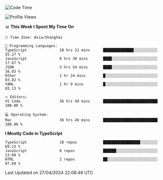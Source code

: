 <!--START_SECTION:waka-->
![Code Time](http://img.shields.io/badge/Code%20Time-6%2C025%20hrs%2016%20mins-blue)

![Profile Views](http://img.shields.io/badge/Profile%20Views-0-blue)

📊 **This Week I Spent My Time On** 

```text
🕑︎ Time Zone: Asia/Shanghai

💬 Programming Languages: 
TypeScript               20 hrs 21 mins      ██████████████░░░░░░░░░░░   55.27 % 
JavaScript               6 hrs 30 mins       ████░░░░░░░░░░░░░░░░░░░░░   17.67 % 
JSON                     5 hrs 54 mins       ████░░░░░░░░░░░░░░░░░░░░░   16.03 % 
Other                    1 hr 24 mins        █░░░░░░░░░░░░░░░░░░░░░░░░   03.82 % 
YAML                     1 hr 9 mins         █░░░░░░░░░░░░░░░░░░░░░░░░   03.13 % 

🔥 Editors: 
VS Code                  36 hrs 49 mins      █████████████████████████   100.00 % 

💻 Operating System: 
Mac                      36 hrs 49 mins      █████████████████████████   100.00 % 
```

**I Mostly Code in TypeScript** 

```text
TypeScript               18 repos            █████████████████░░░░░░░░   69.23 % 
JavaScript               6 repos             ██████░░░░░░░░░░░░░░░░░░░   23.08 % 
HTML                     2 repos             ██░░░░░░░░░░░░░░░░░░░░░░░   07.69 % 
```




 Last Updated on 27/04/2024 22:08:48 UTC
<!--END_SECTION:waka-->
